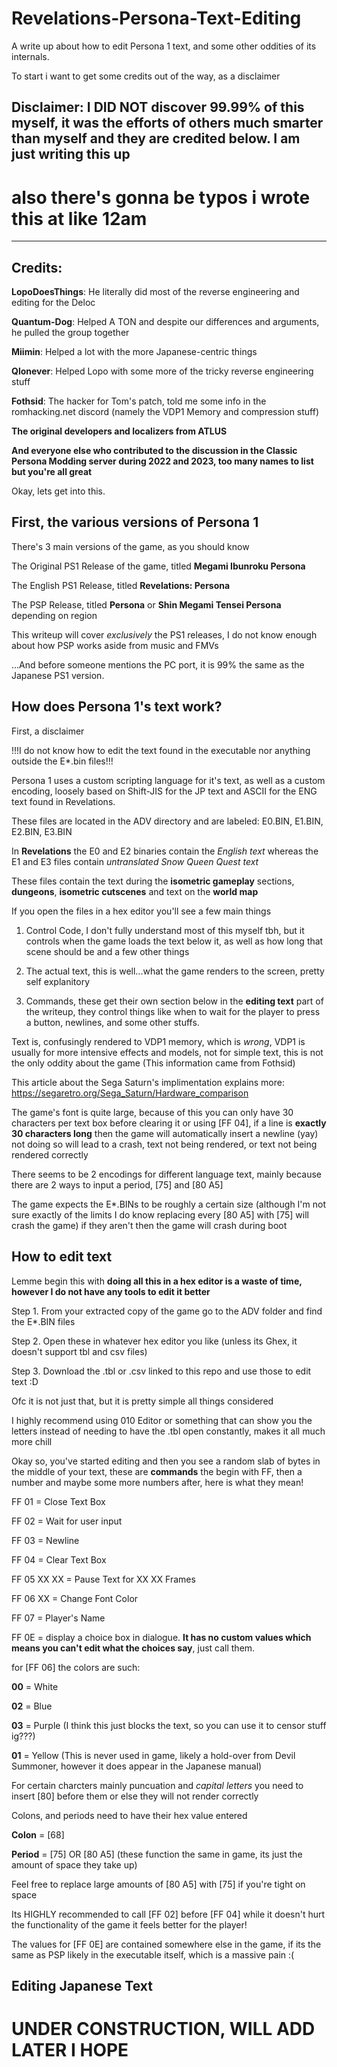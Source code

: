 # Revelations-Persona-Text-Editing
A  write up about how to edit Persona 1 text, and some other oddities of its internals.


To start i want to get some credits out of the way, as a disclaimer

## Disclaimer: I DID NOT discover 99.99% of this myself, it was the efforts of others much smarter than myself and they are credited below. I am just writing this up

# also there's gonna be typos i wrote this at like 12am

---------------------------------------------------------------------------------------------------------------------------------------------------------------------------

## Credits:

**LopoDoesThings**: He literally did most of the reverse engineering and editing for the Deloc

**Quantum-Dog**: Helped A TON and despite our differences and arguments, he pulled the group together

**Miimin**: Helped a lot with the more Japanese-centric things

**Qlonever**: Helped Lopo with some more of the tricky reverse engineering stuff

**Fothsid**: The hacker for Tom's patch, told me some info in the romhacking.net discord (namely the VDP1 Memory and compression stuff)

**The original developers and localizers from ATLUS**

**And everyone else who contributed to the discussion in the Classic Persona Modding server during 2022 and 2023, too many names to list but you're all great**

Okay, lets get into this.

## First, the various versions of Persona 1

There's 3 main versions of the game, as you should know


The Original PS1 Release of the game, titled **Megami Ibunroku Persona**

The English PS1 Release, titled **Revelations: Persona**

The PSP Release, titled **Persona** or **Shin Megami Tensei Persona** depending on region

This writeup will cover *exclusively* the PS1 releases, I do not know enough about how PSP works aside from music and FMVs

...And before someone mentions the PC port, it is 99% the same as the Japanese PS1 version.

## How does Persona 1's text work?

First, a disclaimer

!!!I do not know how to edit the text found in the executable nor anything outside the E*.bin files!!!

Persona 1 uses a custom scripting language for it's text, as well as a custom encoding, loosely based on Shift-JIS for the JP text and ASCII for the ENG text found in Revelations.

These files are located in the ADV directory and are labeled: E0.BIN, E1.BIN, E2.BIN, E3.BIN

In **Revelations** the E0 and E2 binaries contain the *English text* whereas the E1 and E3 files contain *untranslated Snow Queen Quest text*

These files contain the text during the **isometric gameplay** sections, **dungeons**, **isometric cutscenes** and text on the **world map**  

If you open the files in a hex editor you'll see a few main things

1. Control Code, I don't fully understand most of this myself tbh, but it controls when the game loads the text below it, as well as how long that scene should be and a few other things

2. The actual text, this is well...what the game renders to the screen, pretty self explanitory

3. Commands, these get their own section below in the **editing text** part of the writeup, they control things like when to wait for the player to press a button, newlines, and some other stuffs.

Text is, confusingly rendered to VDP1 memory, which is *wrong*, VDP1 is usually for more intensive effects and models, not for simple text, this is not the only oddity about the game (This information came from Fothsid)

This article about the Sega Saturn's implimentation explains more: https://segaretro.org/Sega_Saturn/Hardware_comparison

The game's font is quite large, because of this you can only have 30 characters per text box before clearing it or using [FF 04], if a line is **exactly 30 characters long** then the game will automatically insert a newline (yay)
not doing so will lead to a crash, text not being rendered, or text not being rendered correctly

There seems to be 2 encodings for different language text, mainly because there are 2 ways to input a period, [75] and [80 A5]

The game expects the E*.BINs to be roughly a certain size (although I'm not sure exactly of the limits I do know replacing every [80 A5] with [75] will crash the game) if they aren't then the game will crash during boot


## How to edit text

Lemme begin this with **doing all this in a hex editor is a waste of time, however I do not have any tools to edit it better**

Step 1. From your extracted copy of the game go to the ADV folder and find the E*.BIN files

Step 2. Open these in whatever hex editor you like (unless its Ghex, it doesn't support tbl and csv files)

Step 3. Download the .tbl or .csv linked to this repo and use those to edit text :D 

Ofc it is not just that, but it is pretty simple all things considered

I highly recommend using 010 Editor or something that can show you the letters instead of needing to have the .tbl open constantly, makes it all much more chill 

Okay so, you've started editing and then you see a random slab of bytes in the middle of your text, these are **commands** the begin with FF, then a number and maybe some more numbers after, here is what they mean!

FF 01 = Close Text Box

FF 02 = Wait for user input

FF 03 = Newline

FF 04 = Clear Text Box

FF 05 XX XX = Pause Text for XX XX Frames

FF 06 XX = Change Font Color 

FF 07 = Player's Name

FF 0E = display a choice box in dialogue. **It has no custom values which means you can't edit what the choices say**, just call them.

for [FF 06] the colors are such: 

**00** = White

**02** = Blue

**03** = Purple (I think this just blocks the text, so you can use it to censor stuff ig???)

**01** = Yellow (This is never used in game, likely a hold-over from Devil Summoner, however it does appear in the Japanese manual)


For certain charcters mainly puncuation and *capital letters* you need to insert [80] before them or else they will not render correctly

Colons, and periods need to have their hex value entered

**Colon** = [68]

**Period** = [75] OR [80 A5] (these function the same in game, its just the amount of space they take up)

Feel free to replace large amounts of [80 A5] with [75] if you're tight on space 

Its HIGHLY recommended to call [FF 02] before [FF 04] while it doesn't hurt the functionality of the game it feels better for the player!

The values for [FF 0E] are contained somewhere else in the game, if its the same as PSP likely in the executable itself, which is a massive pain :(


## Editing Japanese Text

# UNDER CONSTRUCTION, WILL ADD LATER I HOPE



 



